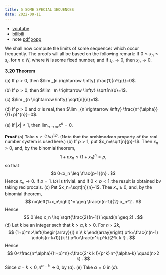 ```yaml
---
title: 5 SOME SPECIAL SEQUENCES
date: 2022-09-11
---
```


* [youtube](https://youtu.be/eCyjDlXL1Ks)
* [bilibili](https://www.bilibili.com/video/BV1Rt4y1F7Ec/)
* note [pdf](https://github.com/chen-gz/bed2/blob/b590a02f3a9e146a3f1e04f18fd66732c27014ff/16%20SOME%20SPECIAL%20SEQUENCES.pdf) [xopp](https://github.com/chen-gz/bed2/blob/b590a02f3a9e146a3f1e04f18fd66732c27014ff/16%20SOME%20SPECIAL%20SEQUENCES.xopp)


We shall now compute the limits of some sequences which occur frequently. The proofs will all be based on the following remark: If $0 \leq x_{n} \leq s_{n}$ for $n \geq N$, where $N$ is some fixed number, and if $s_{n} \rightarrow 0$, then $x_{n} \rightarrow 0$.

**3.20 Theorem**

(a) If $p>0$, then $\lim _{n \rightarrow \infty} \frac{1}{n^{p}}=0$.

(b) If $p>0$, then $\lim _{n \rightarrow \infty} \sqrt[n]{p}=1$.

(c) $\lim _{n \rightarrow \infty} \sqrt[n]{n}=1$.

(d) If $p>0$ and $\alpha$ is real, then $\lim _{n \rightarrow \infty} \frac{n^{\alpha}}{(1+p)^{n}}=0$.

(e) If $|x|<1$, then $\lim _{n \rightarrow \infty} x^{n}=0$.

**Proof**
(a) Take $n>(1 / \varepsilon)^{1 / p}$. (Note that the archimedean property of the real number system is used here.)
(b) If $p>1$, put $x_n=\sqrt[n]{p}-1$. Then $x_n>0$, and, by the binomial theorem,
$$
1+n x_n \leq\left(1+x_n\right)^n=p,
$$
so that
$$
0<x_n \leq \frac{p-1}{n} .
$$
Hence $x_n \rightarrow 0$. If $p=1,(b)$ is trivial, and if $0<p<1$, the result is obtained by taking reciprocals.
(c) Put $x_n=\sqrt[n]{n}-1$. Then $x_n \geq 0$, and, by the binomial theorem,
$$
n=\left(1+x_n\right)^n \geq \frac{n(n-1)}{2} x_n^2 .
$$
Hence
$$
0 \leq x_n \leq \sqrt{\frac{2}{n-1}} \quad(n \geq 2) .
$$
(d) Let $k$ be an integer such that $k>\alpha, k>0$. For $n>2 k$,
$$
(1+p)^n>\left(\begin{array}{l}
n \\
k
\end{array}\right) p^k=\frac{n(n-1) \cdots(n-k+1)}{k !} p^k>\frac{n^k p^k}{2^k k !} .
$$
Hence
$$
0<\frac{n^\alpha}{(1+p)^n}<\frac{2^k k !}{p^k} n^{\alpha-k} \quad(n>2 k) .
$$
Since $\alpha-k<0, n^{\alpha-k} \rightarrow 0$, by $(a)$.
(e) Take $\alpha=0$ in $(d)$.
